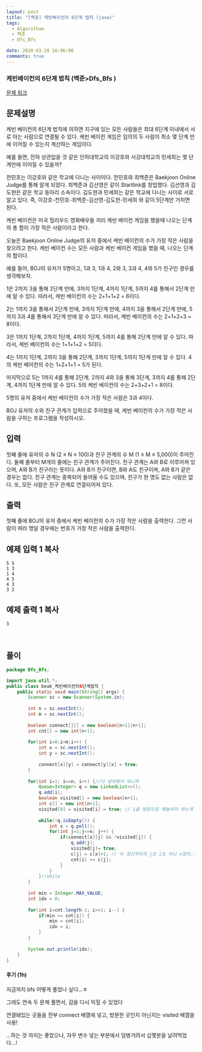 ```yaml
---
layout: post
title: "[백준] 케빈베이컨의 6단계 법칙 (java)"
tags:
  - Algorithum
  - 백준
  - Dfs_Bfs

date: 2020-03-20 16:06:00
comments: true
---
```




###   케빈베이컨의 6단계 법칙  (백준>Dfs_Bfs )

[문제 링크](https://www.acmicpc.net/problem/1389 )

## 문제설명

케빈 베이컨의 6단계 법칙에 의하면 지구에 있는 모든 사람들은 최대 6단계 이내에서 서로 아는 사람으로 연결될 수 있다. 케빈 베이컨 게임은 임의의 두 사람이 최소 몇 단계 만에 이어질 수 있는지 계산하는 게임이다.

예를 들면, 전혀 상관없을 것 같은 인하대학교의 이강호와 서강대학교의 민세희는 몇 단계만에 이어질 수 있을까?

천민호는 이강호와 같은 학교에 다니는 사이이다. 천민호와 최백준은 Baekjoon Online Judge를 통해 알게 되었다. 최백준과 김선영은 같이 Startlink를 창업했다. 김선영과 김도현은 같은 학교 동아리 소속이다. 김도현과 민세희는 같은 학교에 다니는 사이로 서로 알고 있다. 즉, 이강호-천민호-최백준-김선영-김도현-민세희 와 같이 5단계만 거치면 된다.

케빈 베이컨은 미국 헐리우드 영화배우들 끼리 케빈 베이컨 게임을 했을때 나오는 단계의 총 합이 가장 적은 사람이라고 한다.

오늘은 Baekjoon Online Judge의 유저 중에서 케빈 베이컨의 수가 가장 작은 사람을 찾으려고 한다. 케빈 베이컨 수는 모든 사람과 케빈 베이컨 게임을 했을 때, 나오는 단계의 합이다.

예를 들어, BOJ의 유저가 5명이고, 1과 3, 1과 4, 2와 3, 3과 4, 4와 5가 친구인 경우를 생각해보자.

1은 2까지 3을 통해 2단계 만에, 3까지 1단계, 4까지 1단계, 5까지 4를 통해서 2단계 만에 알 수 있다. 따라서, 케빈 베이컨의 수는 2+1+1+2 = 6이다.

2는 1까지 3을 통해서 2단계 만에, 3까지 1단계 만에, 4까지 3을 통해서 2단계 만에, 5까지 3과 4를 통해서 3단계 만에 알 수 있다. 따라서, 케빈 베이컨의 수는 2+1+2+3 = 8이다.

3은 1까지 1단계, 2까지 1단계, 4까지 1단계, 5까지 4를 통해 2단계 만에 알 수 있다. 따라서, 케빈 베이컨의 수는 1+1+1+2 = 5이다.

4는 1까지 1단계, 2까지 3을 통해 2단계, 3까지 1단계, 5까지 1단계 만에 알 수 있다. 4의 케빈 베이컨의 수는 1+2+1+1 = 5가 된다.

마지막으로 5는 1까지 4를 통해 2단계, 2까지 4와 3을 통해 3단계, 3까지 4를 통해 2단계, 4까지 1단계 만에 알 수 있다. 5의 케빈 베이컨의 수는 2+3+2+1 = 8이다.

5명의 유저 중에서 케빈 베이컨의 수가 가장 작은 사람은 3과 4이다.

BOJ 유저의 수와 친구 관계가 입력으로 주어졌을 때, 케빈 베이컨의 수가 가장 작은 사람을 구하는 프로그램을 작성하시오.

 

## 입력

첫째 줄에 유저의 수 N (2 ≤ N ≤ 100)과 친구 관계의 수 M (1 ≤ M ≤ 5,000)이 주어진다. 둘째 줄부터 M개의 줄에는 친구 관계가 주어진다. 친구 관계는 A와 B로 이루어져 있으며, A와 B가 친구라는 뜻이다. A와 B가 친구이면, B와 A도 친구이며, A와 B가 같은 경우는 없다. 친구 관계는 중복되어 들어올 수도 있으며, 친구가 한 명도 없는 사람은 없다. 또, 모든 사람은 친구 관계로 연결되어져 있다.

## 출력

첫째 줄에 BOJ의 유저 중에서 케빈 베이컨의 수가 가장 작은 사람을 출력한다. 그런 사람이 여러 명일 경우에는 번호가 가장 작은 사람을 출력한다.

## 예제 입력 1 복사

```
5 5
1 3
1 4
4 5
4 3
3 2
```

## 예제 출력 1 복사

```
3
```

<br>

## 풀이

```java
package Dfs_Bfs;

import java.util.*;
public class beak_케빈베이컨의6단계법칙 {
	public static void main(String[] args) {
		Scanner sc = new Scanner(System.in);
		
		int n = sc.nextInt();
		int m = sc.nextInt();
		
		boolean connect[][] = new boolean[n+1][n+1];
		int cnt[] = new int[n+1];
		
		for(int i=0;i<m;i++) {
			int x = sc.nextInt();
			int y = sc.nextInt();
			
			connect[x][y] = connect[y][x] = true;
		}
		
		for(int i=1; i<=n; i++) {//다 넣어봐야 되니까
			Queue<Integer> q = new LinkedList<>();
			q.add(i);
			boolean visited[] = new boolean[n+1];
			int c[] = new int[n+1];
			visited[0] = visited[i] = true; // 1을 방문으로 해놓아야 하는게 아니고 i를 해놔야함
			
			while(!q.isEmpty()) {
				int x = q.poll();
				for(int j=1;j<=n; j++) {
					if(connect[x][j] && !visited[j]) {
						q.add(j);
						visited[j]= true;
						c[j] = c[x]+1; // 아 정신차리자 j도 i도 아닌 x잖아.....!
						cnt[i] += c[j];
					}
				}
			}//while
		}
		
		int min = Integer.MAX_VALUE;
		int idx = 0;
		
		for(int i=cnt.length-1; i>=1; i--) {
			if(min >= cnt[i]) {
				min = cnt[i];
				idx = i;
			}
		}
		
		System.out.println(idx);
	}
}

```

#### 후기 (1h)

지금까지 bfs 어떻게 풀었나 싶다...ㅎ <br>

그래도 연속 두 문제 풀면서, 감을 다시 익힐 수 있었다 <br>

연결돼있는 곳들을 전부 connect 배열에 넣고, 방문한 곳인지 아닌지는 visited 배열을 사용!<br>

...하는 것 까지는 좋았으나, 자꾸 변수 넣는 부분에서 덤벙거려서 십몇분을 날려먹었다...! 